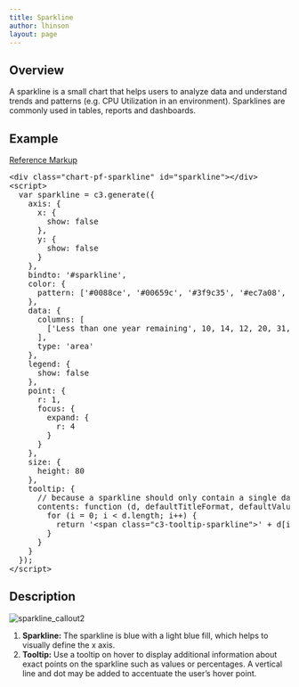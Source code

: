 ```yaml
---
title: Sparkline
author: lhinson
layout: page
---
```

<h2>Overview</h2>

<p>A sparkline is a small chart that helps users to analyze data and understand trends and patterns (e.g. CPU Utilization in an environment). Sparklines are commonly used in tables, reports and dashboards.</p>

<h2>Example</h2>
<div class="row">
  <div class="col-md-4">
    <div class="chart-pf-sparkline" id="sparkline"></div>
  </div>
</div>
<script>
  var sparkline = c3.generate({
    axis: {
      x: {
        show: false
      },
      y: {
        show: false
      }
    },
    bindto: '#sparkline',
    color: {
      pattern: ['#0088ce', '#00659c', '#3f9c35', '#ec7a08', '#cc0000']
    },
    data: {
      columns: [
        ['Less than one year remaining', 10, 14, 12, 20, 31, 27, 44, 36, 52, 55, 62, 68, 69, 88, 74, 88, 91],
      ],
      type: 'area'
    },
    legend: {
      show: false
    },
    point: {
      r: 1,
      focus: {
        expand: {
          r: 4
        }
      }
    },
    size: {
      height: 80
    },
    tooltip: {
      // because a sparkline should only contain a single data column, the tooltip will only work for a single data column
      contents: function (d, defaultTitleFormat, defaultValueFormat, color) {
        for (i = 0; i < d.length; i++) {
          return '<span class="c3-tooltip-sparkline">' + d[i].value + '%' + '</span>'
        }
      }
    }
  });
</script>

<p class="reference-markup"><a class="collapse-toggle collapsed" data-toggle="collapse" aria-expanded="false" aria-controls="sparkline-markup" href="#sparkline-markup">Reference Markup</a></p>
<div class="collapse" id="sparkline-markup">
  <pre class="prettyprint">
&lt;div class="chart-pf-sparkline" id="sparkline"&gt;&lt;/div&gt;
&lt;script&gt;
  var sparkline = c3.generate({
    axis: {
      x: {
        show: false
      },
      y: {
        show: false
      }
    },
    bindto: '#sparkline',
    color: {
      pattern: ['#0088ce', '#00659c', '#3f9c35', '#ec7a08', '#cc0000']
    },
    data: {
      columns: [
        ['Less than one year remaining', 10, 14, 12, 20, 31, 27, 44, 36, 52, 55, 62, 68, 69, 88, 74, 88, 91],
      ],
      type: 'area'
    },
    legend: {
      show: false
    },
    point: {
      r: 1,
      focus: {
        expand: {
          r: 4
        }
      }
    },
    size: {
      height: 80
    },
    tooltip: {
      // because a sparkline should only contain a single data column, the tooltip will only work for a single data column
      contents: function (d, defaultTitleFormat, defaultValueFormat, color) {
        for (i = 0; i < d.length; i++) {
          return '&lt;span class="c3-tooltip-sparkline"&gt;' + d[i].value + '%' + '</span>'
        }
      }
    }
  });
&lt;/script&gt;</pre>
</div>

<h2>Description</h2>

<div class="row">
<div class="col-md-4">
<p><img src="{{site.baseurl}}wp-content/uploads/2015/08/sparkline_callout2.png" alt="sparkline_callout2"/></p>
</div>

<div class="col-md-8">
<ol>
<li><b>Sparkline:</b> The sparkline is blue with a light blue fill, which helps to visually define the x axis.</li>
<li><b>Tooltip:</b> Use a tooltip on hover to display additional information about exact points on the sparkline such as values or percentages. A vertical line and dot may be added to accentuate the user’s hover point.</li>
<!--<li><b>X and Y Axis:</b> A visual representation of the X and Y axis (not shown) can be used if needed.-->
</ol>
</div>
</div>


